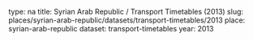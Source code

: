 type: na
title: Syrian Arab Republic / Transport Timetables (2013)
slug: places/syrian-arab-republic/datasets/transport-timetables/2013
place: syrian-arab-republic
dataset: transport-timetables
year: 2013
